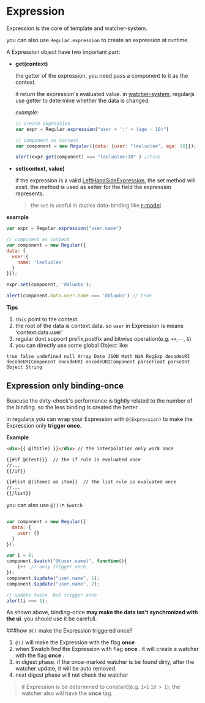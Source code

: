 # Expression

Expression is the core of  template and watcher-system.


<a name="expression"></a>
you can also use `Regular.expression` to create an expression at runtime.


A Expression object have two important part:

* __get(context)__

  the getter of the expression, you need pass a component to it as the context. 

  it return the expression's evaluated value. in [watcher-system](../core/binding.md), regularjs use getter to determine whether the data is changed.


  _example:_
  ```js
  // create expression
  var expr = Regular.expression("user + ':' + (age - 10)")

  // component as context
  var component = new Regular({data: {user: "leeluolee", age: 20}});

  alert(expr.get(component) === "leeluolee:10" ) //true

  ```


* __set(context, value)__ 

  if the expression is a valid [LeftHandSideExpression](http://es5.github.io/#x11.2), the set method will exsit. the method is used as setter for the field the expression represents.

  > the `set` is useful in duplex data-binding like [r-model](../core/directive.html#1-r-model-)

__example__

  ```javascript
  var expr = Regular.expression("user.name")

  // component as context
  var component = new Regular({
  data: {
    user:{
      name: 'leeluolee'
    }
  }});

  expr.set(component, 'daluobo');

  alert(component.data.user.name === 'daluobo') // true

  ```

  __Tips__

  1. `this` point to the context.
  2. the root of the data is context.data. so `user` in Expression is means 'context.data.user'
  3. regular dont supoort prefix,postfix and bitwise operation(e.g. `++`,`--`, `&`)
  4. you can directly use some global Object like:
    
    true false undefined null Array Date JSON Math NaN RegExp decodeURI decodeURIComponent encodeURI encodeURIComponent parseFloat parseInt Object String


## Expression only binding-once

Beacuse the dirty-check's performance is tightly related to the number of the binding. so the less binding is created the better .

in regularjs you can wrap your Expression with `@(Expression)` to  make the Expression only __trigger once__. 

__Example__

```html
<div>{{ @(title) }}</div> // the interpolation only work once

{{#if @(test)}}  // the if rule is evaluated once
//...
{{/if}}

{{#list @(items) as item}}  // the list rule is evaluated once
//...
{{/list}}

```

you can also use `@()`  in `$watch`

```javascript

var component = new Regular({
  data: {
    user: {}
  }
});

var i = 0;
component.$watch("@(user.name)", function(){
    i++  // only trigger once
});
component.$update("user.name", 1);
component.$update("user.name", 2);

// update twice  but trigger once
alert(i === 1);
```

As shown above, binding-once __may make the data isn't synchronized with the ui__. you should use it be carefull.


###how `@()` make the Expression triggered once?

 1. `@()` will make the Expression with the flag __once__
 2. when $watch find the Expression with flag __once__ . it will create a watcher with the flag __once__ .
 3. in digest phase. if the once-marked watcher is be found dirty, after the watcher update, it will be auto removed.
 4. next digest phase will not check the watcher

> if Expression is be determined to constant(e.g. `1+1` `10 > 1`), the watcher also will have the __once__ tag.

